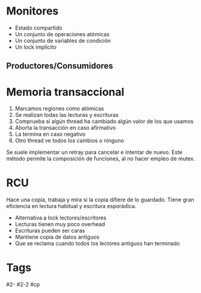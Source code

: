 # Monitores
- Estado compartido
- Un conjunto de operaciones atómicas
- Un conjunto de variables de condición
- Un lock implícito

## Productores/Consumidores

# Memoria transaccional
1. Marcamos regiones como atómicas  
2. Se realizan todas las lecturas y escrituras  
3. Comprueba si algún thread ha cambiado algún valor de los que usamos  
4. Aborta la transacción en caso afirmativo  
5. La termina en caso negativo  
6. Otro thread ve todos los cambios o ninguno

Se suele implementar un retray para cancelar e intentar de nuevo.
Este método permite la composición de funciones, al no hacer empleo de mutex.
# RCU
Hace una copia, trabaja y mira si la copia difiere de lo guardado. Tiene gran eficiencia en lectura habitual y escritura esporádica.
- Alternativa a lock lectores/escritores 
- Lecturas tienen muy poco overhead  
- Escrituras pueden ser caras  
- Mantiene copia de datos antiguos  
- Que se reclama cuando todos los lectores antiguos han terminado

# Tags
#2- 
#2-2 
#cp 